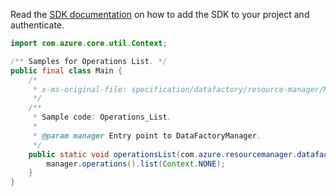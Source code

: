 Read the [SDK documentation](https://github.com/Azure/azure-sdk-for-java/blob/azure-resourcemanager-datafactory_1.0.0-beta.13/sdk/datafactory/azure-resourcemanager-datafactory/README.md) on how to add the SDK to your project and authenticate.

```java
import com.azure.core.util.Context;

/** Samples for Operations List. */
public final class Main {
    /*
     * x-ms-original-file: specification/datafactory/resource-manager/Microsoft.DataFactory/stable/2018-06-01/examples/Operations_List.json
     */
    /**
     * Sample code: Operations_List.
     *
     * @param manager Entry point to DataFactoryManager.
     */
    public static void operationsList(com.azure.resourcemanager.datafactory.DataFactoryManager manager) {
        manager.operations().list(Context.NONE);
    }
}
```
